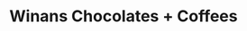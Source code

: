 ---
title: "Winans Chocolates + Coffees"
url: /sidney/winans-chocolates-coffees/
shop: Schokolade
---